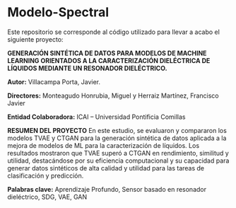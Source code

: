# Modelo-Spectral

Este repositorio se corresponde al código utilizado para llevar a acabo el siguiente proyecto:

**GENERACIÓN SINTÉTICA DE DATOS PARA MODELOS DE MACHINE LEARNING ORIENTADOS A LA CARACTERIZACIÓN DIELÉCTRICA DE LÍQUIDOS MEDIANTE UN RESONADOR DIELÉCTRICO.**

**Autor:** Villacampa Porta, Javier. 

**Directores:** Monteagudo Honrubia, Miguel y Herraiz Martínez, Francisco Javier

**Entidad Colaboradora:** ICAI – Universidad Pontificia Comillas

**RESUMEN DEL PROYECTO** 
En este estudio, se evaluaron y compararon los modelos TVAE y CTGAN para la generación sintética de datos aplicada a la mejora de modelos de ML para 
la caracterización de líquidos. Los resultados mostraron que TVAE superó a CTGAN en rendimiento, similitud y utilidad, destacándose por su eficiencia 
computacional y su capacidad para generar datos sintéticos de alta calidad y utilidad para las tareas de clasificación y predicción.

**Palabras clave:** Aprendizaje Profundo, Sensor basado en resonador dieléctrico, SDG, VAE, GAN

